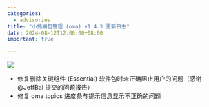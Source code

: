 ```yaml
---
categories:
  - advisories
title: "小熊猫包管理 (oma) v1.4.3 更新日志"
date: 2024-08-12T12:00:00+08:00
important: true

---
```

![](/assets/news/oma-slim.png)

- 修复删除关键组件 (Essential) 软件包时未正确阻止用户的问题（感谢 @JeffBai 提交的问题报告）
- 修复 oma topics 进度条与提示信息显示不正确的问题
